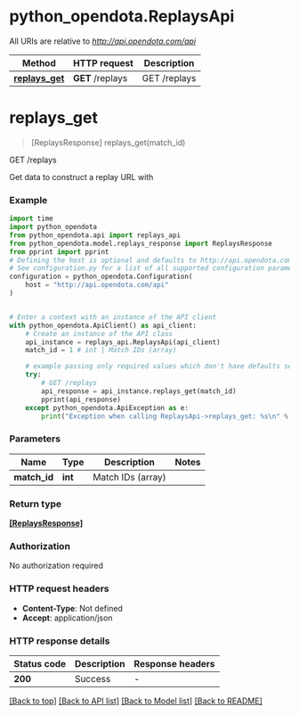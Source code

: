 # python_opendota.ReplaysApi

All URIs are relative to *http://api.opendota.com/api*

Method | HTTP request | Description
------------- | ------------- | -------------
[**replays_get**](ReplaysApi.md#replays_get) | **GET** /replays | GET /replays


# **replays_get**
> [ReplaysResponse] replays_get(match_id)

GET /replays

Get data to construct a replay URL with

### Example


```python
import time
import python_opendota
from python_opendota.api import replays_api
from python_opendota.model.replays_response import ReplaysResponse
from pprint import pprint
# Defining the host is optional and defaults to http://api.opendota.com/api
# See configuration.py for a list of all supported configuration parameters.
configuration = python_opendota.Configuration(
    host = "http://api.opendota.com/api"
)


# Enter a context with an instance of the API client
with python_opendota.ApiClient() as api_client:
    # Create an instance of the API class
    api_instance = replays_api.ReplaysApi(api_client)
    match_id = 1 # int | Match IDs (array)

    # example passing only required values which don't have defaults set
    try:
        # GET /replays
        api_response = api_instance.replays_get(match_id)
        pprint(api_response)
    except python_opendota.ApiException as e:
        print("Exception when calling ReplaysApi->replays_get: %s\n" % e)
```


### Parameters

Name | Type | Description  | Notes
------------- | ------------- | ------------- | -------------
 **match_id** | **int**| Match IDs (array) |

### Return type

[**[ReplaysResponse]**](ReplaysResponse.md)

### Authorization

No authorization required

### HTTP request headers

 - **Content-Type**: Not defined
 - **Accept**: application/json


### HTTP response details

| Status code | Description | Response headers |
|-------------|-------------|------------------|
**200** | Success |  -  |

[[Back to top]](#) [[Back to API list]](../README.md#documentation-for-api-endpoints) [[Back to Model list]](../README.md#documentation-for-models) [[Back to README]](../README.md)

